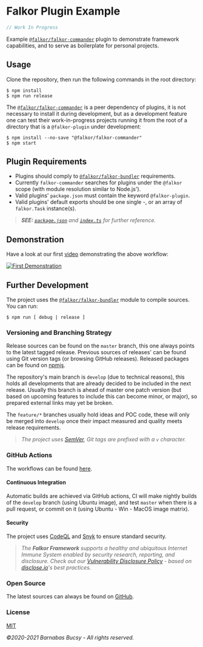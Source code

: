 # **Falkor Plugin Example**

```javascript
// Work In Progress
```

Example [`@falkor/falkor-commander`](https://www.npmjs.com/package/@falkor/falkor-commander "Visit") plugin to demonstrate framework capabilities, and to serve as boilerplate for personal projects.

## **Usage**

Clone the repository, then run the following commands in the root directory:

```
$ npm install
$ npm run release
```

The [`@falkor/falkor-commander`](https://www.npmjs.com/package/@falkor/falkor-commander "Visit") is a peer dependency of plugins, it is not necessary to install it during development, but as a development feature one can test their work-in-progress projects running it from the root of a directory that is a `@falkor-plugin` under development:

```
$ npm install --no-save "@falkor/falkor-commander"
$ npm start
```

## **Plugin Requirements**

* Plugins should comply to [`@falkor/falkor-bundler`](https://www.npmjs.com/package/@falkor/falkor-bundler "Visit") requirements.
* Currently `falkor-commander` searches for plugins under the `@falkor` scope (with module resolution similar to Node.js').
* Valid plugins' `package.json` must contain the keyword `@falkor-plugin`.
* Valid plugins' default exports should be one single -, or an array of `falkor.Task` instance(s).

> _**SEE:** [`package.json`](https://github.com/theonethread/falkor-plugin-example/blob/develop/package.json "Open") and [`index.ts`](https://github.com/theonethread/falkor-plugin-example/blob/develop/src/index.ts "Open") for further reference._

## **Demonstration**

Have a look at our first [video](https://www.youtube.com/watch?v=Spny53X3I7M "Visit") demonstrating the above workflow:

[![First Demonstration](https://img.youtube.com/vi/Spny53X3I7M/0.jpg)](https://www.youtube.com/watch?v=Spny53X3I7M "Visit")

## **Further Development**

The project uses the [`@falkor/falkor-bundler`](https://www.npmjs.com/package/@falkor/falkor-bundler "Visit") module to compile sources. You can run:

```
$ npm run [ debug | release ]
```

### **Versioning and Branching Strategy**

Release sources can be found on the `master` branch, this one always points to the latest tagged release. Previous sources of releases' can be found using Git version tags (or browsing GitHub releases). Released packages can be found on [npmjs](https://www.npmjs.com/package/@falkor/falkor-plugin-example "Visit").

The repository's main branch is `develop` (due to technical reasons), this holds all developments that are already decided to be included in the next release. Usually this branch is ahead of master one patch version (but based on upcoming features to include this can become minor, or major), so prepared external links may yet be broken.

The `feature/*` branches usually hold ideas and POC code, these will only be merged into `develop` once their impact measured and quality meets release requirements.

> _The project uses [SemVer](https://semver.org "Visit"), Git tags are prefixed with a `v` character._

### **GitHub Actions**

The workflows can be found [here](https://github.com/theonethread/falkor-plugin-example/blob/develop/.github/workflows "Open").

#### **Continuous Integration**

Automatic builds are achieved via GitHub actions, CI will make nightly builds of the `develop` branch (using Ubuntu image), and test `master` when there is a pull request, or commit on it (using Ubuntu - Win - MacOS image matrix).

#### **Security**

The project uses [CodeQL](https://codeql.github.com "Visit") and [Snyk](https://snyk.io "Visit") to ensure standard security.

> _The **Falkor Framework** supports a healthy and ubiquitous Internet Immune System enabled by security research, reporting, and disclosure. Check out our [Vulnerability Disclosure Policy](https://github.com/theonethread/falkor-bundler/security/policy "Open") - based on [disclose.io](https://disclose.io "Visit")'s best practices._

### **Open Source**

The latest sources can always be found on [GitHub](https://github.com/theonethread/falkor-plugin-example "Visit").

### **License**

[MIT](https://github.com/theonethread/falkor-plugin-example/blob/master/license.txt "Open")

_©2020-2021 Barnabas Bucsy - All rights reserved._
